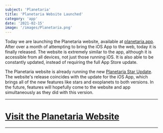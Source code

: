 ```yaml
---
subject: 'Planetaria'
title: 'Planetaria Website Launched'
category: 'app'
date: '2021-02-15'
image: '/images/Planetaria.png'
---
```


Today we are launching the Planetaria website, available at [planetaria.app](https://planetaria.app). After over a month of attempting to bring the iOS App to the web, today it is finally released. The website is extremely similar to the app, although it is accessible from all devices, not just those running iOS. It is also able to be constantly updated, instead of requiring the full App Store update.

The Planetaria website is already running the new [Planetaria Star Update](./210214-pt-star-update). The website's release coincides with the update for the iOS App, which brings all of the new features like stars and exoplanets to both versions. In the future, features will hopefully come to the website and app simultaneously as they did with this version.

---

# [Visit the Planetaria Website](http://planetaria.app)

---

